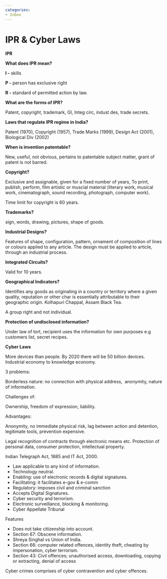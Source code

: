 ```yaml
---
categories:
- Inbox
---
```

# IPR & Cyber Laws

  

**IPR**

**What does IPR mean?**

**I -** skills

**P -** person has exclusive right

**R -** standard of permitted action by law.

  

**What are the forms of IPR?**

Patent, copyright, trademark, GI, Integ circ, indust des, trade secrets.

  

**Laws that regulate IPR regime in India?**

Patent (1970), Copyright (1957), Trade Marks (1999), Design Act (2001), Biological Div (2002)

  

**When is invention patentable?**

New, useful, not obvious, pertains to patentable subject matter, grant of patent is not barred.

  

**Copyright?**

Exclusive and assignable, given for a fixed number of years, To print, publish, perform, film artistic or muscial material (literary work, musical work, cinematograph, sound recording, photograph, computer work).

Time limit for copyright is 60 years.

  

**Trademarks?**

sign, words, drawing, pictures, shape of goods.

  

**Industrial Designs?**

Features of shape, configuration, pattern, ornament of composition of lines or colours applied to any article. The design must be applied to article, through an industrial process.

  

**Integrated Circuits?**

Valid for 10 years.

  

**Geographical Indicators?**

Identifies any goods as originating in a country or territory where a given quality, reputation or other char is essentially attributable to their geographic origin. Kolhapuri Chappal, Assam Black Tea.

  

A group right and not individual.

  

**Protection of undisclosed information?**

Under law of tort, recipient uses the information for own purposes e.g customers list, secret recipes. 

  

  

**Cyber Laws**

More devices than people. By 2020 there will be 50 billion devices. Industrial economy to knowledge economy.

  

3 problems:

Borderless nature: no connection with physical address,  anonymity, nature of information.

  

Challenges of:

Ownership, freedom of expression, liability.

  

Advantages:

Anonymity, no immediate physical risk, lag between action and detention, legitimate tools, prevention expensive.

  

Legal recognition of contracts through electronic means etc. Protection of personal data, consumer protection, intellectual property.

  

Indian Telegraph Act, 1885 and IT Act, 2000.

- Law applicable to any kind of information.
- Technology neutral.
- Enabling: use of electronic records & digital signatures.
- Facilitating: it facilitates e-gov & e-comm
- Regulatory: imposes civil and criminal sanction
- Accepts Digital Signatures.
- Cyber security and terrorism.
- Electronic surveillance, blocking & monitoring.
- Cyber Appellate Tribunal

  

Features

- Does not take citizenship into account.
- Section 67: Obscene information.
- Shreya Singhal vs Union of India.
- Section 66: computer related offences, identity theft, cheating by impersonation, cyber terrorism.
- Section 43: Civil offences; unauthorised access, downloading, copying or extracting, denial of access

  

Cyber crimes comprises of cyber contravention and cyber offences.